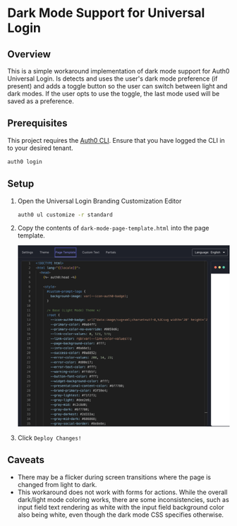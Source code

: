 # Dark Mode Support for Universal Login

## Overview

This is a simple workaround implementation of dark mode support for Auth0 Universal Login. Is detects and uses
the user's dark mode preference (if present) and adds a toggle button so the user can switch between light and
dark modes. If the user opts to use the toggle, the last mode used will be saved as a preference.

## Prerequisites

This project requires the [Auth0 CLI](https://github.com/auth0/auth0-cli). Ensure
that you have logged the CLI in to your desired tenant.

```bash
auth0 login
```

## Setup

1. Open the Universal Login Branding Customization Editor

   ```bash
   auth0 ul customize -r standard
   ```

2. Copy the contents of `dark-mode-page-template.html` into the page template.

   ![Page template content](./images/page-template-content.png)

3. Click `Deploy Changes!`

## Caveats

- There may be a flicker during screen transitions where the page is changed from light to dark.
- This workaround does not work with forms for actions. While the overall dark/light mode coloring works, there are some inconsistencies, such as input field text rendering as white with the input field background color also being white, even though the dark mode CSS specifies otherwise.
